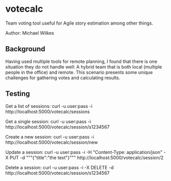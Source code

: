 # votecalc
Team voting tool useful for Agile story estimation among other things.

Author: Michael Wilkes

## Background
Having used multiple tools for remote planning, I found that there is one situation they do not handle well: A hybrid team that is both local (multiple people in the office) and remote. This scenario presents some unique challenges for gathering votes and calculating results.

## Testing

Get a list of sessions:
    curl -u user:pass -i http://localhost:5000/votecalc/sessions

Get a single session:
    curl -u user:pass -i http://localhost:5000/votecalc/session/s1234567

Create a new session:
    curl -u user:pass -i http://localhost:5000/votecalc/session/new

Update a session:
    curl -u user:pass -i -H "Content-Type: application/json" -X PUT -d """{"title":"the text"}""" http://localhost:5000/votecalc/session/2

Delete a session:
    curl -u user:pass -i -X DELETE -d http://localhost:5000/votecalc/session/s1234567
